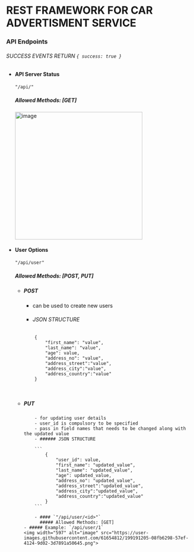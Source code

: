 # REST FRAMEWORK FOR CAR ADVERTISMENT SERVICE

### API Endpoints

###### SUCCESS EVENTS RETURN `{ success: true } `

- #### API Server Status<br>

  `"/api/"`<br>

  ##### Allowed Methods: [GET]

  <img width="343" alt="image" src="https://user-images.githubusercontent.com/61654812/199179902-a0d0bba7-3baf-46a2-92d2-f96556ed77e9.png">
    <br>

- #### User Options<br>

  `"/api/user"`<br>

  ##### Allowed Methods: [POST, PUT]

  - ##### POST

    - can be used to create new users
    - ###### JSON STRUCTURE

    ```
        {
            "first_name": "value",
            "last_name": "value",
            "age": value,
            "address_no": "value",
            "address_street":"value",
            "address_city":"value",
            "address_country":"value"
        }
    ```

    <br>

  - ##### PUT

            - for updating user details
            - user_id is compulsory to be specified
            - pass in field names that needs to be changed along with the updated value
            - ###### JSON STRUCTURE

            ```
                {
                    "user_id": value,
                    "first_name": "updated_value",
                    "last_name": "updated_value",
                    "age": updated_value,
                    "address_no": "updated_value",
                    "address_street":"updated_value",
                    "address_city":"updated_value",
                    "address_country":"updated_value"
                }
            ```

            - #### `"/api/user/<id>"`
              ##### Allowed Methods: [GET]
        - ##### Example: `/api/user/1`
        <img width="597" alt="image" src="https://user-images.githubusercontent.com/61654812/199191205-08fb6298-57ef-4124-9d02-3d7891a50645.png">

    <br>
